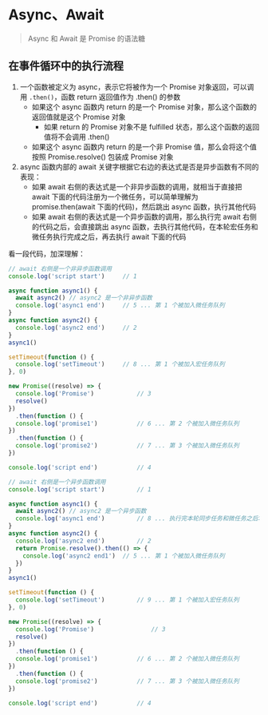 # Async、Await

> Async 和 Await 是 Promise 的语法糖

## 在事件循环中的执行流程

1. 一个函数被定义为 async，表示它将被作为一个 Promise 对象返回，可以调用 `.then()`，函数 return 返回值作为 .then() 的参数
   - 如果这个 async 函数内 return 的是一个 Promise 对象，那么这个函数的返回值就是这个 Promise 对象
     - 如果 return 的 Promise 对象不是 fulfilled 状态，那么这个函数的返回值将不会调用 .then()
   - 如果这个 async 函数内 return 的是一个非 Promise 值，那么会将这个值按照 Promise.resolve() 包装成 Promise 对象
2. async 函数内部的 await 关键字根据它右边的表达式是否是异步函数有不同的表现：
   - 如果 await 右侧的表达式是一个非异步函数的调用，就相当于直接把 await 下面的代码注册为一个微任务，可以简单理解为 promise.then(await 下面的代码)，然后跳出 async 函数，执行其他代码
   - 如果 await 右侧的表达式是一个异步函数的调用，那么执行完 await 右侧的代码之后，会直接跳出 async 函数，去执行其他代码，在本轮宏任务和微任务执行完成之后，再去执行 await 下面的代码

看一段代码，加深理解：

```javascript
// await 右侧是一个非异步函数调用
console.log('script start')		// 1

async function async1() {
  await async2() // async2 是一个非异步函数
  console.log('async1 end')		// 5 ... 第 1 个被加入微任务队列
}
async function async2() {
  console.log('async2 end')		// 2
}
async1()

setTimeout(function () {
  console.log('setTimeout')		// 8 ... 第 1 个被加入宏任务队列
}, 0)

new Promise((resolve) => {
  console.log('Promise')			// 3
  resolve()
})
  .then(function () {
  console.log('promise1')			// 6 ... 第 2 个被加入微任务队列
})
  .then(function () {
  console.log('promise2')			// 7 ... 第 3 个被加入微任务队列
})

console.log('script end')			// 4
```

```javascript
// await 右侧是一个异步函数调用
console.log('script start') 		// 1

async function async1() {
  await async2() // async2 是一个异步函数
  console.log('async1 end') 		// 8 ... 执行完本轮同步任务和微任务之后才会执行
}
async function async2() {
  console.log('async2 end') 		// 2
  return Promise.resolve().then(() => {
    console.log('async2 end1') 	// 5 ... 第 1 个被加入微任务队列
  })
}
async1()

setTimeout(function () {
  console.log('setTimeout') 		// 9 ... 第 1 个被加入宏任务队列
}, 0)

new Promise((resolve) => {
  console.log('Promise') 				// 3
  resolve()
})
  .then(function () {
  console.log('promise1') 			// 6 ... 第 2 个被加入微任务队列
})
  .then(function () {
  console.log('promise2') 			// 7 ... 第 3 个被加入微任务队列
})

console.log('script end') 			// 4
```

